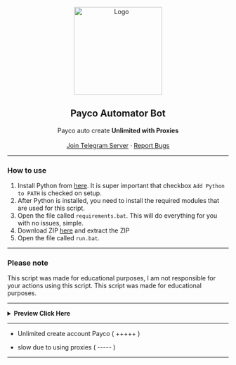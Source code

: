 <br/>
<div align="center">
  <a href="https://github.com/agathasangkara/Payco_temp">
    <img src="https://cdn6.aptoide.com/imgs/f/2/f/f2f38cb075803b8d27f68e24a7e8d299_icon.png?w=128" alt="Logo" width="200" height="200">
  </a>
  
  <h2 align="center">Payco Automator Bot</h3>

  <p align="center">
    Payco auto create <b>Unlimited with Proxies</b>
    <br />
    <br />
    <a href="https://t.me/chsangkara">Join Telegram Server</a>
    ·
    <a href="https://github.com/agathasangkara/Payco_temp/issues">Report Bugs</a>
    
  </p>
</div>
  
---------------------------------------

### How to use

1. Install Python from <a href="https://www.python.org/ftp/python/3.11.0/python-3.11.0-amd64.exe">here</a>. It is super important that checkbox `Add Python to PATH` is checked on setup.
2. After Python is installed, you need to install the required modules that are used for this script. 
3. Open the file called `requirements.bat`. This will do everything for you with no issues, simple.
4. Download ZIP <a href="https://github.com/agathasangkara/Payco_temp/archive/refs/heads/main.zip">here</a> and extract the ZIP
5. Open the file called `run.bat`.

---------------------------------------
### Please note

This script was made for educational purposes, I am not responsible for your actions using this script. This script was made for educational purposes.

---------------------------------------

</details>
<details>
    <summary><b> Preview Click Here </b></summary><br/>

![IMG_20230128_212429_1](https://github.com/user-attachments/assets/8e95e467-ccd4-4093-bcce-32bb81ff0d7a)

</p>
</details>

---------------------------------------

+ Unlimited create account Payco ( +++++ )
- slow due to using proxies ( ----- )

---------------------------------------
